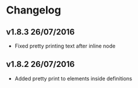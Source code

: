 # Changelog

## v1.8.3 26/07/2016
- Fixed pretty printing text after inline node

## v1.8.2 26/07/2016  
- Added pretty print to elements inside definitions
